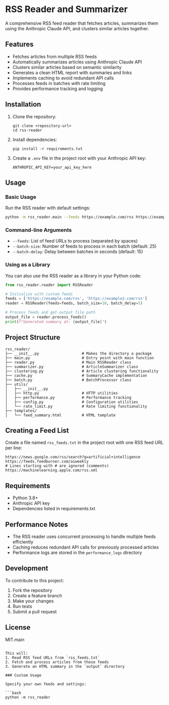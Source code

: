 # RSS Reader and Summarizer

A comprehensive RSS feed reader that fetches articles, summarizes them using the Anthropic Claude API, and clusters similar articles together.

## Features

- Fetches articles from multiple RSS feeds
- Automatically summarizes articles using Anthropic Claude API
- Clusters similar articles based on semantic similarity
- Generates a clean HTML report with summaries and links
- Implements caching to avoid redundant API calls
- Processes feeds in batches with rate limiting
- Provides performance tracking and logging

## Installation

1. Clone the repository:
   ```
   git clone <repository-url>
   cd rss-reader
   ```

2. Install dependencies:
   ```
   pip install -r requirements.txt
   ```

3. Create a `.env` file in the project root with your Anthropic API key:
   ```
   ANTHROPIC_API_KEY=your_api_key_here
   ```

## Usage

### Basic Usage

Run the RSS reader with default settings:

```bash
python -m rss_reader.main --feeds https://example.com/rss https://example2.com/rss --batch-size 10 --batch-delay 5
```

### Command-line Arguments

- `--feeds`: List of feed URLs to process (separated by spaces)
- `--batch-size`: Number of feeds to process in each batch (default: 25)
- `--batch-delay`: Delay between batches in seconds (default: 15)

### Using as a Library

You can also use the RSS reader as a library in your Python code:

```python
from rss_reader.reader import RSSReader

# Initialize with custom feeds
feeds = ['https://example.com/rss', 'https://example2.com/rss']
reader = RSSReader(feeds=feeds, batch_size=10, batch_delay=5)

# Process feeds and get output file path
output_file = reader.process_feeds()
print(f"Generated summary at: {output_file}")
```

## Project Structure

```
rss_reader/
├── __init__.py                   # Makes the directory a package
├── main.py                       # Entry point with main function
├── reader.py                     # Main RSSReader class
├── summarizer.py                 # ArticleSummarizer class
├── clustering.py                 # Article clustering functionality
├── cache.py                      # SummaryCache implementation
├── batch.py                      # BatchProcessor class
├── utils/
│   ├── __init__.py
│   ├── http.py                   # HTTP utilities
│   ├── performance.py            # Performance tracking
│   ├── config.py                 # Configuration utilities
│   └── rate_limit.py             # Rate limiting functionality
├── templates/
│   └── feed_summary.html         # HTML template
```

## Creating a Feed List

Create a file named `rss_feeds.txt` in the project root with one RSS feed URL per line:

```
https://news.google.com/rss/search?q=artificial+intelligence
https://feeds.feedburner.com/aiweekly
# Lines starting with # are ignored (comments)
https://machinelearning.apple.com/rss.xml
```

## Requirements

- Python 3.8+
- Anthropic API key
- Dependencies listed in requirements.txt

## Performance Notes

- The RSS reader uses concurrent processing to handle multiple feeds efficiently
- Caching reduces redundant API calls for previously processed articles
- Performance logs are stored in the `performance_logs` directory

## Development

To contribute to this project:

1. Fork the repository
2. Create a feature branch
3. Make your changes
4. Run tests
5. Submit a pull request

## License

MIT.main
```

This will:
1. Read RSS feed URLs from `rss_feeds.txt`
2. Fetch and process articles from those feeds
3. Generate an HTML summary in the `output` directory

### Custom Usage

Specify your own feeds and settings:

```bash
python -m rss_reader
